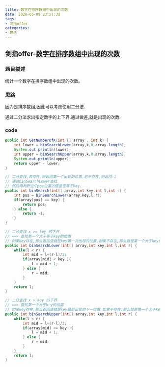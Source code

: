 ```yaml
---
title: 数字在排序数组中出现的次数
date: 2020-05-09 23:57:38
tags:
- 剑指offer
categories:
- 算法
---
```


## 剑指offer-[数字在排序数组中出现的次数](https://www.nowcoder.com/practice/70610bf967994b22bb1c26f9ae901fa2?tpId=13&tqId=11190&tPage=1&rp=1&ru=/ta/coding-interviews&qru=/ta/coding-interviews/question-ranking)

### 题目描述

统计一个数字在排序数组中出现的次数。

<!--more-->

### 思路

因为是排序数组,因此可以考虑使用二分法.

通过二分法求出指定数字的上下界.通过做差,就是出现的次数.

### code

```java
public int GetNumberOfK(int [] array , int k) {
    int lower = binSearchLower(array,k,0,array.length);
    System.out.println(lower);
    int upper = binSearchUpper(array,k,0,array.length);
    System.out.println(upper);
    return upper - lower;
}

// 二分查找,若存在,则返回第一个出现的位置,若不存在,则返回-1
// 通过binSearchLower查找
// 然后再判断这个pos位置的值是否等于key.
public int binSearch(int[] array,int key,int l,int r) {
    int pos = binSearchLower(array,key,l,r);
    if(array[pos] == key) {
        return pos;
    } else {
        return -1;
    }
}

// 二分查找 x >= key 的下界
// ==> 查找第一个大于等于key的位置
// 如果key存在,那么返回值就是key第一次出现的位置,如果不存在,那么就是第一个大于key的元素的位置
public int binSearchLower(int[] array,int key,int l,int r) {
    while(l < r) {
        int mid = l+(r-l)/2;
        if(array[mid] < key ){
            l = mid + 1;
        } else {
            r = mid;
        }
    }
    return l;
}

// 二分查找 x > key 的下界
// ==> 查找第一个大于key的位置
// 如果key存在,那么返回值就是key最后出现的下一位置,如果不存在,那么就是第一个大于key的元素的位置
public int binSearchUpper(int[] array,int key,int l,int r) {
    while(l < r) {
        int mid = l+(r-l)/2;
        if(array[mid] <= key ){
            l = mid + 1;
        } else {
            r = mid;
        }
    }
    return l;
}
```

